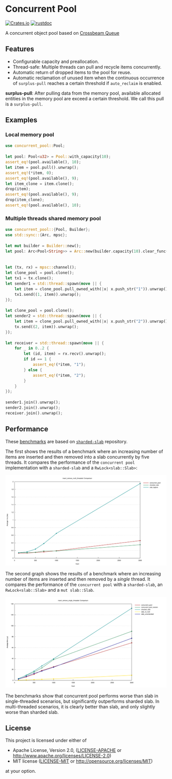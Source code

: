 # Concurrent Pool

[![Crates.io](https://img.shields.io/crates/v/concurrent-pool.svg)](https://crates.io/crates/concurrent-pool)
[![rustdoc](https://img.shields.io/badge/Doc-concurrent_pool-green.svg)](https://docs.rs/concurrent-pool/)

A concurrent object pool based on [Crossbeam Queue](https://crates.io/crates/crossbeam-queue)

## Features

- Configurable capacity and preallocation.
- Thread-safe: Multiple threads can pull and recycle items concurrently.
- Automatic return of dropped items to the pool for reuse.
- Automatic reclamation of unused item when the continuous occurrence
of `surplus-pull` reaches a certain threshold if `auto_reclaim` is enabled.

**surplus-pull**: After pulling data from the memory pool, available allocated 
entities in the memory pool are exceed a certain threshold. We call this pull 
is a `surplus-pull`.

## Examples

### Local memory pool

```rust
use concurrent_pool::Pool;

let pool: Pool<u32> = Pool::with_capacity(10);
assert_eq!(pool.available(), 10);
let item = pool.pull().unwrap();
assert_eq!(*item, 0);
assert_eq!(pool.available(), 9);
let item_clone = item.clone();
drop(item);
assert_eq!(pool.available(), 9);
drop(item_clone);
assert_eq!(pool.available(), 10);
```

### Multiple threads shared memory pool

```rust
use concurrent_pool::{Pool, Builder};
use std::sync::{Arc, mpsc};

let mut builder = Builder::new();
let pool: Arc<Pool<String>> = Arc::new(builder.capacity(10).clear_func(String::clear).build());


let (tx, rx) = mpsc::channel();
let clone_pool = pool.clone();
let tx1 = tx.clone();
let sender1 = std::thread::spawn(move || {
    let item = clone_pool.pull_owned_with(|x| x.push_str("1")).unwrap();
    tx1.send((1, item)).unwrap();
});

let clone_pool = pool.clone();
let sender2 = std::thread::spawn(move || {
    let item = clone_pool.pull_owned_with(|x| x.push_str("2")).unwrap();
    tx.send((2, item)).unwrap();
});

let receiver = std::thread::spawn(move || {
    for _ in 0..2 {
        let (id, item) = rx.recv().unwrap();
        if id == 1 {
            assert_eq!(*item, "1");
        } else {
            assert_eq!(*item, "2");
        }
    }
});

sender1.join().unwrap();
sender2.join().unwrap();
receiver.join().unwrap();
```
## Performance

These [benchmarks](./benches/bench.rs) are based on [`sharded-slab`](https://crates.io/crates/sharded-slab) repository.

The first shows the results of a benchmark where an increasing number of
items are inserted and then removed into a slab concurrently by five
threads. It compares the performance of the `concurrent pool` implementation
with a `sharded-slab` and a `RwLock<slab::Slab>`:

![multi-threaded](./benches/images/insert_remove_multi_threaded.svg)

The second graph shows the results of a benchmark where an increasing
number of items are inserted and then removed by a _single_ thread. It
compares the performance of the `concurrent pool` with a `sharded-slab`,
an `RwLock<slab::Slab>` and a `mut slab::Slab`.

![single-threaded](./benches/images/insert_remove_single_threaded.svg)

The benchmarks show that concurrent pool performs worse than slab in single-threaded scenarios, but significantly outperforms sharded slab. In multi-threaded scenarios, it is clearly better than slab, and only slightly worse than sharded slab.

## License

This project is licensed under either of

 * Apache License, Version 2.0, ([LICENSE-APACHE](LICENSE-APACHE) or
   http://www.apache.org/licenses/LICENSE-2.0)
 * MIT license ([LICENSE-MIT](LICENSE-MIT) or
   http://opensource.org/licenses/MIT)

at your option.